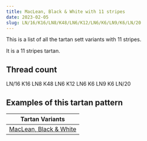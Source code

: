 ```yaml
---
title: MacLean, Black & White with 11 stripes
date: 2023-02-05
slug: LN/16/K16/LN8/K48/LN6/K12/LN6/K6/LN9/K6/LN/20
---
```

This is a list of all the tartan sett variants with 11 stripes.

It is a 11 stripes tartan.


## Thread count
LN/16 K16 LN8 K48 LN6 K12 LN6 K6 LN9 K6 LN/20

## Examples of this tartan pattern

| Tartan Variants |
|---------------|
| [MacLean, Black & White](/variants/ln/16/k16/ln8/k48/ln6/k12/ln6/k6/ln9/k6/ln/20-k000000-lne0e0e0)||
